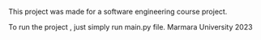 This project was made for a software engineering course project.

To run the project , just simply run main.py file.
Marmara University 2023
